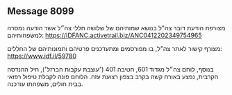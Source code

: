 ## Message 8099

מצורפת הודעת דובר צה"ל בנושא שמותיהם של שלושה חללי צה״ל אשר הודעה נמסרה למשפחותיהם: 
https://IDFANC.activetrail.biz/ANC0412202349754965

מצורף קישור לאתר צה"ל, בו מפורסמים ומתעדכנים פרטיהם ותמונותיהם של החללים: https://www.idf.il/59780

בנוסף, לוחם צה״ל מגדוד 601, חטיבה 401 (׳עוצבת עקבות הברזל׳), חיל ההנדסה הקרבית, נפצע באורח קשה בקרב בצפון רצועת עזה. הלוחם פונה לקבלת טיפול רפואי בבית חולים, משפחתו עודכנה.

